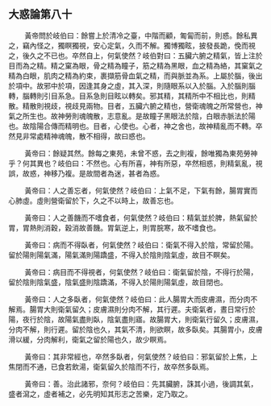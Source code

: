## 大惑論第八十

<p>&emsp;&emsp;
黃帝問於岐伯曰：餘嘗上於清冷之臺，中階而顧，匍匐而前，則惑。餘私異之，竊內怪之，獨瞑獨視，安心定氣，久而不解。獨博獨眩，披發長跪，俛而視之，後久之不已也。卒然自上，何氣使然？岐伯對曰：五臟六腑之精氣，皆上注於目而為之精。精之窠為眼，骨之精為瞳子，筋之精為黑眼，血之精為絡，其窠氣之精為白眼，肌肉之精為約束，裹擷筋骨血氣之精，而與脈並為系。上屬於腦，後出於項中。故邪中於項，因逢其身之虛，其入深，則隨眼系以入於腦。入於腦則腦轉，腦轉則引目系急。目系急則目眩以轉矣。邪其精，其精所中不相比也，則精散。精散則視歧，視歧見兩物。目者，五臟六腑之精也，營衛魂魄之所常營也，神氣之所生也。故神勞則魂魄散，志意亂。是故瞳子黑眼法於陰，白眼赤脈法於陽也。故陰陽合傳而精明也。目者，心使也。心者，神之舍也，故神精亂而不轉。卒然見非常處精神魂魄，散不相得，故曰惑也。
</p>
<p>&emsp;&emsp;
黃帝曰：餘疑其然。餘每之東苑，未曾不惑，去之則複，餘唯獨為東苑勞神乎？何其異也？岐伯曰：不然也。心有所喜，神有所惡，卒然相惑，則精氣亂，視誤，故惑，神移乃複。是故間者為迷，甚者為惑。
</p>
<p>&emsp;&emsp;
黃帝曰：人之善忘者，何氣使然？岐伯曰：上氣不足，下氣有餘，腸胃實而心肺虛。虛則營衛留於下，久之不以時上，故善忘也。
</p>
<p>&emsp;&emsp;
黃帝曰：人之善饑而不嗜食者，何氣使然？岐伯曰：精氣並於脾，熱氣留於胃，胃熱則消穀，穀消故善饑。胃氣逆上，則胃脘寒，故不嗜食也。
</p>
<p>&emsp;&emsp;
黃帝曰：病而不得臥者，何氣使然？岐伯曰：衛氣不得入於陰，常留於陽。留於陽則陽氣滿，陽氣滿則陽蹻盛，不得入於陰則陰氣虛，故目不瞑矣。
</p>
<p>&emsp;&emsp;
黃帝曰：病目而不得視者，何氣使然？岐伯曰：衛氣留於陰，不得行於陽，留於陰則陰氣盛，陰氣盛則陰蹻滿，不得入於陽則陽氣虛，故目閉也。
</p>
<p>&emsp;&emsp;
黃帝曰：人之多臥者，何氣使然？岐伯曰：此人腸胃大而皮膚濕，而分肉不解焉。腸胃大則衛氣留久；皮膚濕則分肉不解，其行遲。夫衛氣者，晝日常行於陽，夜行於陰，故陽氣盡則臥，陰氣盡則寤。故腸胃大，則衛氣行留久；皮膚濕，分肉不解，則行遲。留於陰也久，其氣不清，則欲瞑，故多臥矣。其腸胃小，皮膚滑以緩，分肉解利，衛氣之留於陽也久，故少瞑焉。
</p>
<p>&emsp;&emsp;
黃帝曰：其非常經也，卒然多臥者，何氣使然？岐伯曰：邪氣留於上焦，上焦閉而不通，已食若飲湯，衛氣留久於陰而不行，故卒然多臥焉。
</p>
<p>&emsp;&emsp;
黃帝曰：善。治此諸邪，奈何？岐伯曰：先其臟腑，誅其小過，後調其氣，盛者瀉之，虛者補之，必先明知其形志之苦樂，定乃取之。
</p>